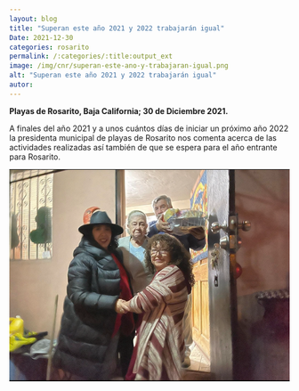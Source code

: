```yaml
---
layout: blog
title: "Superan este año 2021 y 2022 trabajarán igual"
Date: 2021-12-30
categories: rosarito
permalink: /:categories/:title:output_ext
image: /img/cnr/superan-este-ano-y-trabajaran-igual.png
alt: "Superan este año 2021 y 2022 trabajarán igual"
autor:
---
```


**Playas de Rosarito, Baja California; 30 de Diciembre 2021.** 

A finales del año 2021 y a unos cuántos días de iniciar un próximo año 2022 la presidenta municipal de playas de Rosarito nos comenta acerca de las actividades realizadas así también de que se espera para el año entrante para Rosarito. 

<div id="carouselExampleSlidesOnly" class="carousel slide" data-ride="carousel">
  <div class="carousel-inner">
    <div class="carousel-item active">
       <img class="d-block w-100" src="/img/cnr/superan-este-ano-y-trabajaran-igual.png" loading="lazy"  alt="Superan este año 2021 y 2022 trabajarán igual">
    </div>
  </div>
</div>